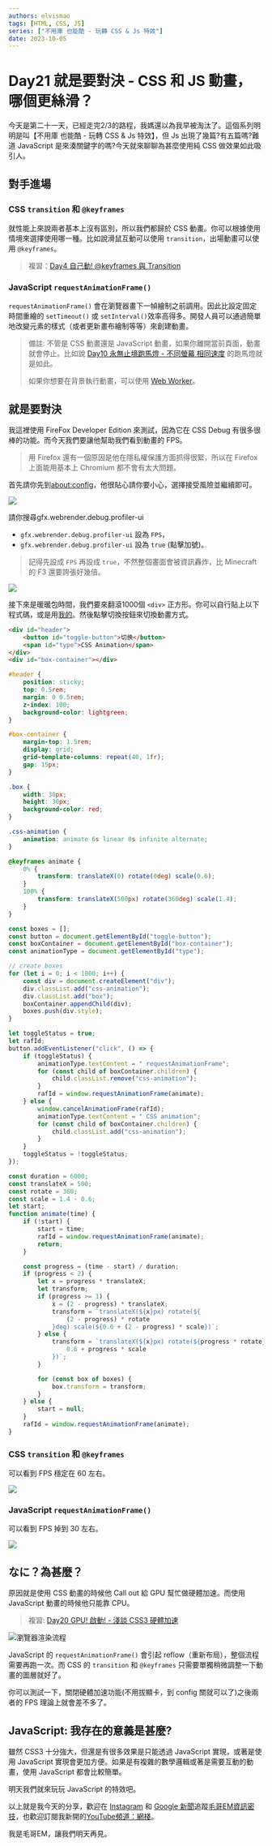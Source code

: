 ```yaml
---
authors: elvismao
tags: [HTML, CSS, JS]
series: ["不用庫 也能酷 - 玩轉 CSS & Js 特效"]
date: 2023-10-05
---
```


# Day21 就是要對決 - CSS 和 JS 動畫，哪個更絲滑？

今天是第二十一天，已經走完2/3的路程，我媽還以為我早被淘汰了。這個系列明明是叫【不用庫 也能酷 - 玩轉 CSS & Js 特效】，但 Js 出現了幾篇?有五篇嗎?難道 JavaScript 是來湊關鍵字的嗎?今天就來聊聊為甚麼使用純 CSS 做效果如此吸引人。

## 對手進場

### CSS `transition` 和 `@keyframes`

就性能上來說兩者基本上沒有區別，所以我們都歸於 CSS 動畫。你可以根據使用情境來選擇使用哪一種。比如說滑鼠互動可以使用 `transition`，出場動畫可以使用 `@keyframes`。

> 複習：[Day4 自己動! @keyframes 與 Transition](https://ithelp.ithome.com.tw/articles/10321376)

### JavaScript `requestAnimationFrame()`

`requestAnimationFrame()` 會在瀏覽器畫下一幀繪制之前調用。因此比設定固定時間重繪的 `setTimeout()` 或 `setInterval()`效率高得多。開發人員可以通過簡單地改變元素的樣式（或者更新畫布繪制等等）來創建動畫。

> 備註: 不管是 CSS 動畫還是 JavaScript 動畫，如果你離開當前頁面，動畫就會停止。比如說 [Day10 永無止境跑馬燈 - 不同螢幕 相同速度](https://ithelp.ithome.com.tw/articles/10326819) 的跑馬燈就是如此。
>
> 如果你想要在背景執行動畫，可以使用 [Web Worker](https://developer.mozilla.org/zh-TW/docs/Web/API/Web_Workers_API/Using_web_workers)。

## 就是要對決

我這裡使用 FireFox Developer Edition 來測試，因為它在 CSS Debug 有很多很棒的功能。而今天我們要讓他幫助我們看到動畫的 FPS。

> 用 Firefox 還有一個原因是他在隱私權保護方面抓得很緊，所以在 Firefox 上面能用基本上 Chromium 都不會有太大問題。

首先請你先到<about:config>，他很貼心請你要小心，選擇接受風險並繼續即可。

![](warn.webp)

請你搜尋gfx.webrender.debug.profiler-ui

-   `gfx.webrender.debug.profiler-ui` 設為 `FPS`，
-   `gfx.webrender.debug.profiler-ui` 設為 `true` (點擊加號)。

> 記得先設成 `FPS` 再設成 `true`，不然整個畫面會被資訊轟炸，比 Minecraft 的 F3 還要誇張好幾倍。

![](config.webp)

接下來是暖暖包時間，我們要來翻滾1000個 `<div>` 正方形。你可以自行貼上以下程式碼，或是用[我的](https://emtech.cc/post/2023ironman-21/test.html)。然後點擊切換按鈕來切換動畫方式。

```html
<div id="header">
    <button id="toggle-button">切换</button>
    <span id="type">CSS Animation</span>
</div>
<div id="box-container"></div>
```

```css
#header {
    position: sticky;
    top: 0.5rem;
    margin: 0 0.5rem;
    z-index: 100;
    background-color: lightgreen;
}

#box-container {
    margin-top: 1.5rem;
    display: grid;
    grid-template-columns: repeat(40, 1fr);
    gap: 15px;
}

.box {
    width: 30px;
    height: 30px;
    background-color: red;
}

.css-animation {
    animation: animate 6s linear 0s infinite alternate;
}

@keyframes animate {
    0% {
        transform: translateX(0) rotate(0deg) scale(0.6);
    }
    100% {
        transform: translateX(500px) rotate(360deg) scale(1.4);
    }
}
```

```js
const boxes = [];
const button = document.getElementById("toggle-button");
const boxContainer = document.getElementById("box-container");
const animationType = document.getElementById("type");

// create boxes
for (let i = 0; i < 1000; i++) {
    const div = document.createElement("div");
    div.classList.add("css-animation");
    div.classList.add("box");
    boxContainer.appendChild(div);
    boxes.push(div.style);
}

let toggleStatus = true;
let rafId;
button.addEventListener("click", () => {
    if (toggleStatus) {
        animationType.textContent = " requestAnimationFrame";
        for (const child of boxContainer.children) {
            child.classList.remove("css-animation");
        }
        rafId = window.requestAnimationFrame(animate);
    } else {
        window.cancelAnimationFrame(rafId);
        animationType.textContent = " CSS animation";
        for (const child of boxContainer.children) {
            child.classList.add("css-animation");
        }
    }
    toggleStatus = !toggleStatus;
});

const duration = 6000;
const translateX = 500;
const rotate = 360;
const scale = 1.4 - 0.6;
let start;
function animate(time) {
    if (!start) {
        start = time;
        rafId = window.requestAnimationFrame(animate);
        return;
    }

    const progress = (time - start) / duration;
    if (progress < 2) {
        let x = progress * translateX;
        let transform;
        if (progress >= 1) {
            x = (2 - progress) * translateX;
            transform = `translateX(${x}px) rotate(${
                (2 - progress) * rotate
            }deg) scale(${0.6 + (2 - progress) * scale})`;
        } else {
            transform = `translateX(${x}px) rotate(${progress * rotate}deg) scale(${
                0.6 + progress * scale
            })`;
        }

        for (const box of boxes) {
            box.transform = transform;
        }
    } else {
        start = null;
    }
    rafId = window.requestAnimationFrame(animate);
}
```

### CSS `transition` 和 `@keyframes`

可以看到 FPS 穩定在 60 左右。

![](css.webp)

### JavaScript `requestAnimationFrame()`

可以看到 FPS 掉到 30 左右。

![](js.webp)

## なに？為甚麼？

原因就是使用 CSS 動畫的時候他 Call out 給 GPU 幫忙做硬體加速。而使用 JavaScript 動畫的時候他只能靠 CPU。

> 複習: [Day20 GPU! 啟動! - 淺談 CSS3 硬體加速](https://ithelp.ithome.com.tw/articles/10333947)

![瀏覽器渲染流程](https://emtech.cc/post/2023ironman-20/css3_gpu_speedup.svg)

JavaScript 的 `requestAnimationFrame()` 會引起 reflow（重新布局），整個流程需要再跑一次。而 CSS 的 `transition` 和 `@keyframes` 只需要單獨稍微調整一下動畫的圖層就好了。

你可以測試一下，關閉硬體加速功能(不用拔顯卡，到 config 關就可以了)之後兩者的 FPS 理論上就會差不多了。

## JavaScript: 我存在的意義是甚麼?

雖然 CSS3 十分強大，但還是有很多效果是只能透過 JavaScript 實現，或著是使用 JavaScript 實現會更加方便。如果是有複雜的數學邏輯或著是需要互動的動畫，使用 JavaScript 都會比較簡單。

明天我們就來玩玩 JavaScript 的特效吧。

以上就是我今天的分享，歡迎在 [Instagram](https://www.instagram.com/emtech.cc) 和 [Google 新聞](https://news.google.com/publications/CAAqBwgKMKXLvgswsubVAw?ceid=TW:zh-Hant&oc=3)追蹤[毛哥EM資訊密技](https://emtech.cc/)，也歡迎訂閱我新開的[YouTube頻道：網棧](https://www.youtube.com/@webpallet)。

我是毛哥EM，讓我們明天再見。
